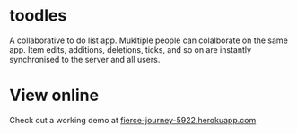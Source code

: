 # toodles
A collaborative to do list app. Mukltiple people can colalborate on the same app. Item edits, additions, deletions, ticks, and so on are instantly synchronised to the server and all users. 

# View online
Check out a working demo at [fierce-journey-5922.herokuapp.com](https://fierce-journey-5922.herokuapp.com/)
